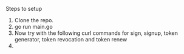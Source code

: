 Steps to setup 
1. Clone the repo.
2. go run main.go
3. Now try with the following curl commands for sign, signup, token generator, token revocation and token renew
4. 
